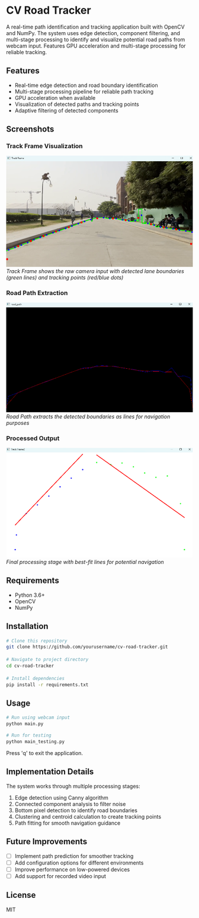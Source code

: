 # CV Road Tracker

A real-time path identification and tracking application built with OpenCV and NumPy. The system uses edge detection, component filtering, and multi-stage processing to identify and visualize potential road paths from webcam input. Features GPU acceleration and multi-stage processing for reliable tracking.

## Features

- Real-time edge detection and road boundary identification
- Multi-stage processing pipeline for reliable path tracking
- GPU acceleration when available
- Visualization of detected paths and tracking points
- Adaptive filtering of detected components

## Screenshots

### Track Frame Visualization
![Track Frame](images/image1.png)
*Track Frame shows the raw camera input with detected lane boundaries (green lines) and tracking points (red/blue dots)*

### Road Path Extraction
![Road Path](images/image2.png)
*Road Path extracts the detected boundaries as lines for navigation purposes*

### Processed Output
![Track Frame 2](images/image3.png)
*Final processing stage with best-fit lines for potential navigation*

## Requirements

- Python 3.6+
- OpenCV
- NumPy

## Installation

```bash
# Clone this repository
git clone https://github.com/yourusername/cv-road-tracker.git

# Navigate to project directory
cd cv-road-tracker

# Install dependencies
pip install -r requirements.txt
```

## Usage

```bash
# Run using webcam input
python main.py
```

```bash
# Run for testing
python main_testing.py
```

Press 'q' to exit the application.

## Implementation Details

The system works through multiple processing stages:
1. Edge detection using Canny algorithm
2. Connected component analysis to filter noise
3. Bottom pixel detection to identify road boundaries
4. Clustering and centroid calculation to create tracking points
5. Path fitting for smooth navigation guidance

## Future Improvements

- [ ] Implement path prediction for smoother tracking
- [ ] Add configuration options for different environments
- [ ] Improve performance on low-powered devices
- [ ] Add support for recorded video input

## License

MIT

